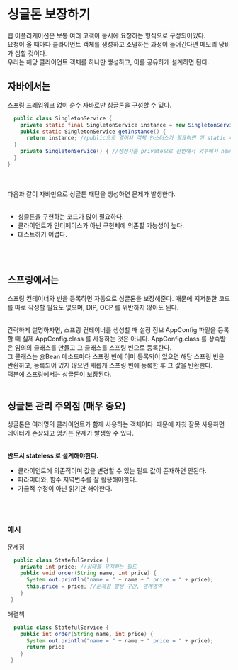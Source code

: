 # 싱글톤 보장하기
웹 어플리케이션은 보통 여러 고객이 동시에 요청하는 형식으로 구성되어있다.<br>
요청이 올 때마다 클라이언트 객체를 생성하고 소멸하는 과정이 들어간다면 메모리 낭비가 심할 것이다.<br>
우리는 해당 클라이언트 객체를 하나만 생성하고, 이를 공유하게 설계하면 된다.<br>


## 자바에서는
스프링 프레임워크 없이 순수 자바로만 싱글톤을 구성할 수 있다.<br>
```java
  public class SingletonService {
    private static final SingletonService instance = new SingletonService();  //static 영역에 객체를 딱 1개만 생성해둔다.
    public static SingletonService getInstance() {
      return instance; //public으로 열어서 객체 인스터스가 필요하면 이 static 메서드를 통해서만 조회하도록 허용한다.
  }
    private SingletonService() { //생성자를 private으로 선언해서 외부에서 new 키워드를 사용한 객체 생성을 못하게 막는다.
  }
}
```
<br><br>
다음과 같이 자바만으로 싱글톤 패턴을 생성하면 문제가 발생한다.<br><br>
<ul>
  <li>싱글톤을 구현하는 코드가 많이 필요하다.</li>
  <li>클라이언트가 인터페이스가 아닌 구현체에 의존할 가능성이 높다.</li>
  <li>테스트하기 어렵다.</li>
</ul>
<br><br>



## 스프링에서는
스프링 컨테이너와 빈을 등록하면 자동으로 싱글톤을 보장해준다. 때문에 지저분한 코드를 따로 작성할 필요도 없으며, DIP, OCP 를 위반하지 않아도 된다.<br><br>

간략하게 설명하자면, 스프링 컨테이너를 생성할 때 설정 정보 AppConfig 파일을 등록할 때 실제 AppConfig.class 를 사용하는 것은 아니다. AppConfig.class 를 상속받은 임의의 클래스를 만들고
그 클래스를 스프링 빈으로 등록한다.<br>
그 클래스는 @Bean 메소드마다 스프링 빈에 이미 등록되어 있으면 해당 스프링 빈을 반환하고, 등록되어 있지 않으면 새롭게 스프링 빈에 등록한 후 그 값을 반환한다.<br>
덕분에 스프링에서는 싱글톤이 보장된다.<br><br>


## 싱글톤 관리 주의점 **(매우 중요)**
싱글톤은 여러명의 클라이언트가 함께 사용하는 객체이다. 때문에 자칫 잘못 사용하면 데이터가 손상되고 엉키는 문제가 발생할 수 있다.<br><br>

**반드시 stateless 로 설계해야한다.**<br>
<ul>
  <li>클라이언트에 의존적이며 값을 변경할 수 있는 필드 값이 존재하면 안된다.</li>
  <li>파라미터와, 함수 지역변수를 잘 활용해야한다.</li>
  <li>가급적 수정이 아닌 읽기만 해야한다.</li>
</ul>
<br><br>


### 예시
문제점
```java
  public class StatefulService {
    private int price; //상태를 유지하는 필드
    public void order(String name, int price) { 
      System.out.println("name = " + name + " price = " + price); 
      this.price = price; //문제점 발생 구간, 임계영역
    }
 }
```

해결책
```java
  public class StatefulService {
    public int order(String name, int price) {
      System.out.println("name = " + name + " price = " + price); 
      return price
    }
 }
```
